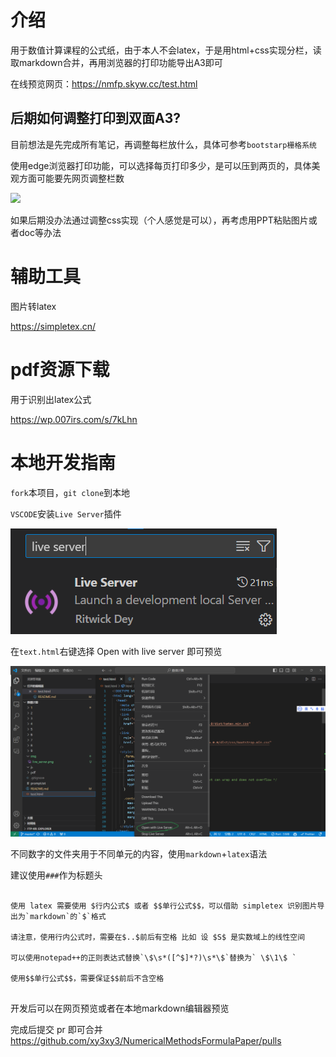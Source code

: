 # 介绍

用于数值计算课程的公式纸，由于本人不会latex，于是用html+css实现分栏，读取markdown合并，再用浏览器的打印功能导出A3即可

在线预览网页：https://nmfp.skyw.cc/test.html

## 后期如何调整打印到双面A3?

目前想法是先完成所有笔记，再调整每栏放什么，具体可参考`bootstarp栅格系统`

使用edge浏览器打印功能，可以选择每页打印多少，是可以压到两页的，具体美观方面可能要先网页调整栏数

![](./print.png)

如果后期没办法通过调整css实现（个人感觉是可以），再考虑用PPT粘贴图片或者doc等办法

# 辅助工具

图片转latex

https://simpletex.cn/

# pdf资源下载

用于识别出latex公式

https://wp.007irs.com/s/7kLhn

# 本地开发指南

`fork`本项目，`git clone`到本地

`VSCODE`安装`Live Server`插件

![](./img/live_server.png)

在`text.html`右键选择 Open with live server 即可预览

![](./img/open.png)

不同数字的文件夹用于不同单元的内容，使用`markdown`+`latex`语法

建议使用`###`作为标题头

```

使用 latex 需要使用 $行内公式$ 或者 $$单行公式$$，可以借助 simpletex 识别图片导出为`markdown`的`$`格式

请注意，使用行内公式时，需要在$..$前后有空格 比如 设 $S$ 是实数域上的线性空间

可以使用notepad++的正则表达式替换`\$\s*([^$]*?)\s*\$`替换为` \$\1\$ `

使用$$单行公式$$，需要保证$$前后不含空格


```
开发后可以在网页预览或者在本地markdown编辑器预览

完成后提交 pr 即可合并 https://github.com/xy3xy3/NumericalMethodsFormulaPaper/pulls 